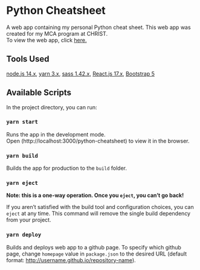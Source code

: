 # Python Cheatsheet

A web app containing my personal Python cheat sheet. This web app was created for my MCA program at CHRIST.\
To view the web app, click [here.](https://ishaanbose.github.io/python-cheatsheet/)

## Tools Used
[node.js 14.x](https://nodejs.org/en/download/), [yarn 3.x](https://yarnpkg.com/getting-started/install#per-project-install), [sass 1.42.x](https://sass-lang.com/install), [React.js 17.x](https://reactjs.org/docs/create-a-new-react-app.html#create-react-app), [Bootstrap 5](https://getbootstrap.com/docs/5.0/getting-started/introduction/#css)

## Available Scripts

In the project directory, you can run:

### `yarn start`

Runs the app in the development mode.\
Open (http://localhost:3000/python-cheatsheet) to view it in the browser.

### `yarn build`

Builds the app for production to the `build` folder.

### `yarn eject`

**Note: this is a one-way operation. Once you `eject`, you can’t go back!**

If you aren’t satisfied with the build tool and configuration choices, you can `eject` at any time. This command will remove the single build dependency from your project.

### `yarn deploy`

Builds and deploys web app to a github page. To specify which github page, change `homepage` value in `package.json` to the desired URL (default format: http://username.github.io/repository-name).